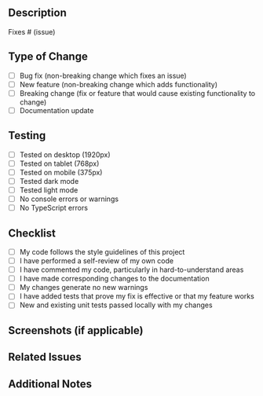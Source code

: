 ## Description

<!-- Provide a brief description of the changes in this PR -->

Fixes # (issue)

## Type of Change

<!-- Mark the relevant option with an "x" -->

- [ ] Bug fix (non-breaking change which fixes an issue)
- [ ] New feature (non-breaking change which adds functionality)
- [ ] Breaking change (fix or feature that would cause existing functionality to change)
- [ ] Documentation update

## Testing

<!-- Describe the tests you ran to verify your changes -->

- [ ] Tested on desktop (1920px)
- [ ] Tested on tablet (768px)
- [ ] Tested on mobile (375px)
- [ ] Tested dark mode
- [ ] Tested light mode
- [ ] No console errors or warnings
- [ ] No TypeScript errors

## Checklist

- [ ] My code follows the style guidelines of this project
- [ ] I have performed a self-review of my own code
- [ ] I have commented my code, particularly in hard-to-understand areas
- [ ] I have made corresponding changes to the documentation
- [ ] My changes generate no new warnings
- [ ] I have added tests that prove my fix is effective or that my feature works
- [ ] New and existing unit tests passed locally with my changes

## Screenshots (if applicable)

<!-- Add screenshots or videos showing the changes -->

## Related Issues

<!-- Link any related issues here -->

## Additional Notes

<!-- Add any additional information that might be useful for reviewers -->

